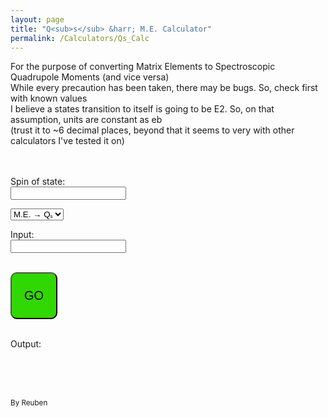 ```yaml
---
layout: page
title: "Q<sub>s</sub> &harr; M.E. Calculator"
permalink: /Calculators/Qs_Calc
---
```



For the purpose of converting Matrix Elements to Spectroscopic Quadrupole Moments (and vice versa)<br>
While every precaution has been taken, there may be bugs. So, check first with known values<br>
I believe a states transition to itself is going to be E2. So, on that assumption, units are constant as eb<br>
(trust it to ~6 decimal places, beyond that it seems to very with other calculators I've tested it on)<br>
<br><br>


Spin of state: <br>
<input type="number" id="Spin" name="Spin"><br>



<label for="input_menu_variable"> </label>
<select id="input_menu_variable" name="input_menu_variable">
	<option value="ME_to_Q_text"> M.E. &rarr; Qₛ </option>
	<option value="Q_to_ME_text"> Qₛ &rarr; M.E. </option>
</select>



Input: <br>
<input type="number" id="Input_num" name="Input_num"><br><br>



<button style="background-color: #31d700;
		border-color:black;
		width: 75px;
		height: 75px;
		border-radius: 10px;
		font-size: 20px"
		type="button" onclick="Director()">GO</button>
<br><br>



Output: <br>
<output id="Output_data_1"></output> <output id="Output_data_2"></output>



<script>


	function Director(){
		var Spin	= Number(document.getElementById("Spin").value);
		var Input_num	= Number(document.getElementById("Input_num").value);

		var input_menu_variable	= document.getElementById("input_menu_variable").value;


		if(input_menu_variable == "ME_to_Q_text"){
			document.getElementById("Output_data_1").innerHTML = ME_to_Q(Spin, Input_num);
		}

		if(input_menu_variable == "Q_to_ME_text"){
			document.getElementById("Output_data_1").innerHTML = Q_to_ME(Spin, Input_num);
		}

		document.getElementById("Output_data_2").innerHTML = "eb";

	}


	function ME_to_Q(Spin, Input_num){
		return Input_num * ((( Spin*((2 * Spin) -1)/( ((2* Spin) +1)*((2* Spin) +3)*(Spin +1) ) )*((16*3.14159265359)/5) )**(0.5) );
	}

	function Q_to_ME(Spin, Input_num){
		return Input_num / ((( Spin*((2 * Spin) -1)/( ((2* Spin) +1)*((2* Spin) +3)*(Spin +1) ) )*((16*3.14159265359)/5) )**(0.5) );
	}


</script>


<br><br><br>

<sub> By Reuben </sub>
